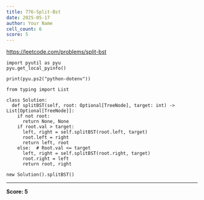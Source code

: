 ```yaml
---
title: 776-Split-Bst
date: 2025-05-17
author: Your Name
cell_count: 6
score: 5
---
```


https://leetcode.com/problems/split-bst


```
import pyutil as pyu
pyu.get_local_pyinfo()
```


```
print(pyu.ps2("python-dotenv"))
```


```
from typing import List
```


```
class Solution:
  def splitBST(self, root: Optional[TreeNode], target: int) -> List[Optional[TreeNode]]:
    if not root:
      return None, None
    if root.val > target:
      left, right = self.splitBST(root.left, target)
      root.left = right
      return left, root
    else:  # Root.val <= target
      left, right = self.splitBST(root.right, target)
      root.right = left
      return root, right
```


```
new Solution().splitBST()
```


---
**Score: 5**